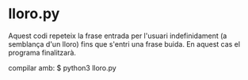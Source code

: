 # lloro.py

Aquest codi repeteix la frase entrada per l'usuari indefinidament (a semblança d'un lloro) fins que s'entri una frase buida. En aquest cas el programa finalitzarà.

compilar amb: 
$ python3 lloro.py

